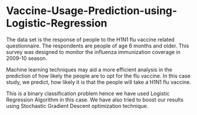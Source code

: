 # Vaccine-Usage-Prediction-using-Logistic-Regression
The data set is the response of people to the H1N1 flu vaccine related questionnaire. The respondents are people of age 6 months and older. This survey was designed to monitor the influenza immunization coverage in 2009-10 season.

Machine learning techniques may aid a more efficient analysis in the prediction of how likely the people are to opt for the flu vaccine. In this case study, we predict, how likely it is that the people will take a H1N1 flu vaccine.

This is a binary classification problem hence we have used Logistic Regression Algorithm in this case. We have also tried to boost our results using Stochastic Gradient Descent optimization technique.
